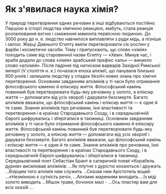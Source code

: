 # Як з'явилася наука хімія?

У природі перетворення одних речовин в інші відбуваються постійно. Першою в історії людства хімічною реакцією, мабуть, стала реакція розпалювання вогню і смаження мамонта первісною людиною. 
До 3000 року до н. е. людство навчилося виплавляти з руди мідь, а пізніше і залізо.
Жерці Давнього Єгипту вміли перетворювати сік рослин у фарби і косметичні засоби. Тому і припускають, що слово «хімія» походить саме від старовинної назви Єгипту ― «Хем».
Минув час, і араби додали до слова «хімія» арабський префікс «аль» ― виникло слово «алхімія». Після падіння під натиском варварів Західної Римської імперії (V століття н. е.) почалася епоха алхімії, що панувала близько 900 років і залишила людству у спадок безліч нових знань про хімічні перетворення.
Основним завданням алхіміків у ті часи було отримання філософського каменю й еліксиру життя. Філософський камінь повинний був перетворювати будь-яку речовину у золото, а еліксир життя ― допомагати від усіх хвороб і дарувати безсмертя. Багато алхіміків вважали, що філософський камінь і еліксир життя ― є одне й те саме. Знання алхіміків про речовини, їхні властивості та перетворення і в країнах Стародавнього Сходу, і в середньовічній Європі шифрувались і зберігалися в таємниці.
Основним завданням алхіміків у ті часи було отримання філософського каменю й еліксиру життя. Філософський камінь повинний був перетворювати будь-яку речовину у золото, а еліксир життя ― допомагати від усіх хвороб і дарувати безсмертя. Багато алхіміків вважали, що філософський камінь і еліксир життя ― є одне й те саме. Знання алхіміків про речовини, їхні властивості та перетворення і в країнах Стародавнього Сходу, і в середньовічній Європі шифрувались і зберігалися в таємниці.
Середньовічний поет Себастіан Брант в сатиричній поемі «Корабель дурнів» висміював алхіміків:
…Як плутня з дурістю кохаються і дружать
…Взірцем того алхімія нам служить 
     	…Сказав нам Арістотель віщий:
     	     …«Незмінною є сутність речі»,
          …Алхімик маренням виходить
          …Із міді золото виводить
…Мішок трави, бочонок мазі -
…Ось пластир вам для всіх оказій …


